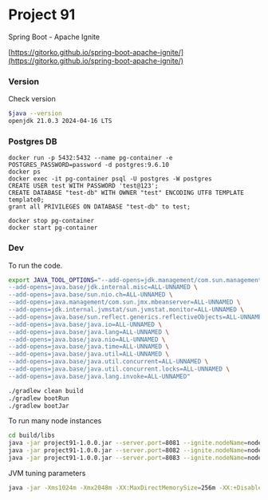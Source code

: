 # Project 91

Spring Boot - Apache Ignite

[https://gitorko.github.io/spring-boot-apache-ignite/](https://gitorko.github.io/spring-boot-apache-ignite/)

### Version

Check version

```bash
$java --version
openjdk 21.0.3 2024-04-16 LTS
```

### Postgres DB

```
docker run -p 5432:5432 --name pg-container -e POSTGRES_PASSWORD=password -d postgres:9.6.10
docker ps
docker exec -it pg-container psql -U postgres -W postgres
CREATE USER test WITH PASSWORD 'test@123';
CREATE DATABASE "test-db" WITH OWNER "test" ENCODING UTF8 TEMPLATE template0;
grant all PRIVILEGES ON DATABASE "test-db" to test;

docker stop pg-container
docker start pg-container
```

### Dev

To run the code.

```bash
export JAVA_TOOL_OPTIONS="--add-opens=jdk.management/com.sun.management.internal=ALL-UNNAMED \
--add-opens=java.base/jdk.internal.misc=ALL-UNNAMED \
--add-opens=java.base/sun.nio.ch=ALL-UNNAMED \
--add-opens=java.management/com.sun.jmx.mbeanserver=ALL-UNNAMED \
--add-opens=jdk.internal.jvmstat/sun.jvmstat.monitor=ALL-UNNAMED \
--add-opens=java.base/sun.reflect.generics.reflectiveObjects=ALL-UNNAMED \
--add-opens=java.base/java.io=ALL-UNNAMED \
--add-opens=java.base/java.lang=ALL-UNNAMED \
--add-opens=java.base/java.nio=ALL-UNNAMED \
--add-opens=java.base/java.time=ALL-UNNAMED \
--add-opens=java.base/java.util=ALL-UNNAMED \
--add-opens=java.base/java.util.concurrent=ALL-UNNAMED \
--add-opens=java.base/java.util.concurrent.locks=ALL-UNNAMED \
--add-opens=java.base/java.lang.invoke=ALL-UNNAMED"

./gradlew clean build
./gradlew bootRun
./gradlew bootJar
```

To run many node instances

```bash
cd build/libs
java -jar project91-1.0.0.jar --server.port=8081 --ignite.nodeName=node1
java -jar project91-1.0.0.jar --server.port=8082 --ignite.nodeName=node2
java -jar project91-1.0.0.jar --server.port=8083 --ignite.nodeName=node3

```

JVM tuning parameters

```bash
java -jar -Xms1024m -Xmx2048m -XX:MaxDirectMemorySize=256m -XX:+DisableExplicitGC -XX:+UseG1GC -XX:+ScavengeBeforeFullGC -XX:+AlwaysPreTouch project91-1.0.0.jar --server.port=8080 --ignite.nodeName=node0
```
